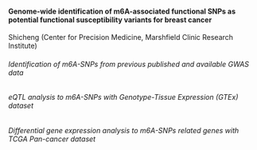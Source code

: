 #### Genome-wide identification of m6A-associated functional SNPs as potential functional susceptibility variants for breast cancer
Shicheng (Center for Precision Medicine, Marshfield Clinic Research Institute)


###### Identification of m6A-SNPs from previous published and available GWAS data 


###### eQTL analysis to m6A-SNPs with Genotype-Tissue Expression (GTEx) dataset


###### Differential gene expression analysis to m6A-SNPs related genes with TCGA Pan-cancer dataset



